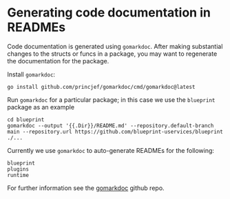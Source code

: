# Generating code documentation in READMEs

Code documentation is generated using `gomarkdoc`.  After making substantial changes to the structs or funcs in a package, you may want to regenerate the documentation for the package.

Install `gomarkdoc`:

```
go install github.com/princjef/gomarkdoc/cmd/gomarkdoc@latest
```

Run `gomarkdoc` for a particular package; in this case we use the `blueprint` package as an example
```
cd blueprint
gomarkdoc --output '{{.Dir}}/README.md' --repository.default-branch main --repository.url https://github.com/blueprint-uservices/blueprint ./...
```

Currently we use `gomarkdoc` to auto-generate READMEs for the following:
```
blueprint
plugins
runtime
```

For further information see the [gomarkdoc](https://github.com/princjef/gomarkdoc/tree/master) github repo.

